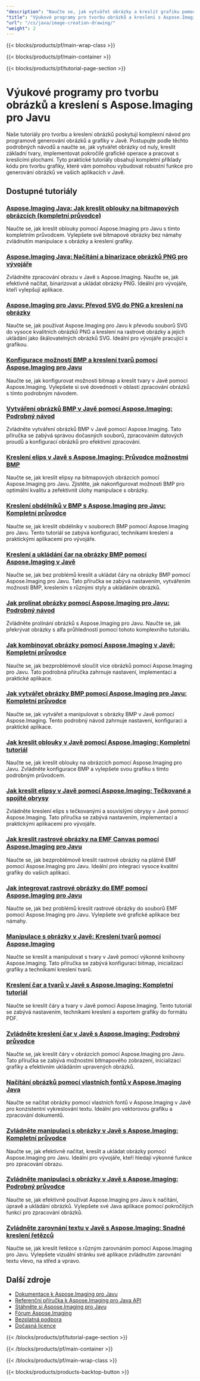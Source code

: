 ```yaml
---
"description": "Naučte se, jak vytvářet obrázky a kreslit grafiku pomocí Aspose.Imaging pro Javu s komplexními tutoriály pokrývajícími základní funkce kreslení."
"title": "Výukové programy pro tvorbu obrázků a kreslení s Aspose.Imaging pro Javu"
"url": "/cs/java/image-creation-drawing/"
"weight": 2
---
```


{{< blocks/products/pf/main-wrap-class >}}

{{< blocks/products/pf/main-container >}}

{{< blocks/products/pf/tutorial-page-section >}}
# Výukové programy pro tvorbu obrázků a kreslení s Aspose.Imaging pro Javu

Naše tutoriály pro tvorbu a kreslení obrázků poskytují komplexní návod pro programově generování obrázků a grafiky v Javě. Postupujte podle těchto podrobných návodů a naučte se, jak vytvářet obrázky od nuly, kreslit základní tvary, implementovat pokročilé grafické operace a pracovat s kreslicími plochami. Tyto praktické tutoriály obsahují kompletní příklady kódu pro tvorbu grafiky, které vám pomohou vybudovat robustní funkce pro generování obrázků ve vašich aplikacích v Javě.

## Dostupné tutoriály

### [Aspose.Imaging Java: Jak kreslit oblouky na bitmapových obrázcích (kompletní průvodce)](./drawing-arcs-aspose-imaging-java-guide/)
Naučte se, jak kreslit oblouky pomocí Aspose.Imaging pro Javu s tímto kompletním průvodcem. Vylepšete své bitmapové obrázky bez námahy zvládnutím manipulace s obrázky a kreslení grafiky.

### [Aspose.Imaging Java: Načítání a binarizace obrázků PNG pro vývojáře](./master-image-processing-aspose-imaging-java/)
Zvládněte zpracování obrazu v Javě s Aspose.Imaging. Naučte se, jak efektivně načítat, binarizovat a ukládat obrázky PNG. Ideální pro vývojáře, kteří vylepšují aplikace.

### [Aspose.Imaging pro Javu: Převod SVG do PNG a kreslení na obrázky](./aspose-imaging-svg-to-png-java-draw-images/)
Naučte se, jak používat Aspose.Imaging pro Javu k převodu souborů SVG do vysoce kvalitních obrázků PNG a kreslení na rastrové obrázky a jejich ukládání jako škálovatelných obrázků SVG. Ideální pro vývojáře pracující s grafikou.

### [Konfigurace možností BMP a kreslení tvarů pomocí Aspose.Imaging pro Javu](./mastering-aspose-imaging-java-bmp-options-drawing-shapes/)
Naučte se, jak konfigurovat možnosti bitmap a kreslit tvary v Javě pomocí Aspose.Imaging. Vylepšete si své dovednosti v oblasti zpracování obrázků s tímto podrobným návodem.

### [Vytváření obrázků BMP v Javě pomocí Aspose.Imaging: Podrobný návod](./create-bmp-images-java-aspose-imaging-guide/)
Zvládněte vytváření obrázků BMP v Javě pomocí Aspose.Imaging. Tato příručka se zabývá správou dočasných souborů, zpracováním datových proudů a konfigurací obrázků pro efektivní zpracování.

### [Kreslení elips v Javě s Aspose.Imaging: Průvodce možnostmi BMP](./draw-ellipses-java-aspose-imaging-bmp-options/)
Naučte se, jak kreslit elipsy na bitmapových obrázcích pomocí Aspose.Imaging pro Javu. Zjistěte, jak nakonfigurovat možnosti BMP pro optimální kvalitu a zefektivnit úlohy manipulace s obrázky.

### [Kreslení obdélníků v BMP s Aspose.Imaging pro Javu: Kompletní průvodce](./draw-rectangles-bmp-aspose-imaging-java/)
Naučte se, jak kreslit obdélníky v souborech BMP pomocí Aspose.Imaging pro Javu. Tento tutoriál se zabývá konfigurací, technikami kreslení a praktickými aplikacemi pro vývojáře.

### [Kreslení a ukládání čar na obrázky BMP pomocí Aspose.Imaging v Javě](./aspose-imaging-java-draw-lines-bmp-images/)
Naučte se, jak bez problémů kreslit a ukládat čáry na obrázky BMP pomocí Aspose.Imaging pro Javu. Tato příručka se zabývá nastavením, vytvářením možností BMP, kreslením s různými styly a ukládáním obrázků.

### [Jak prolínat obrázky pomocí Aspose.Imaging pro Javu: Podrobný návod](./blend-images-aspose-imaging-java-tutorial/)
Zvládněte prolínání obrázků s Aspose.Imaging pro Javu. Naučte se, jak překrývat obrázky s alfa průhledností pomocí tohoto komplexního tutoriálu.

### [Jak kombinovat obrázky pomocí Aspose.Imaging v Javě: Kompletní průvodce](./combine-images-aspose-imaging-java-tutorial/)
Naučte se, jak bezproblémově sloučit více obrázků pomocí Aspose.Imaging pro Javu. Tato podrobná příručka zahrnuje nastavení, implementaci a praktické aplikace.

### [Jak vytvářet obrázky BMP pomocí Aspose.Imaging pro Javu: Kompletní průvodce](./create-bmp-images-aspose-imaging-java/)
Naučte se, jak vytvářet a manipulovat s obrázky BMP v Javě pomocí Aspose.Imaging. Tento podrobný návod zahrnuje nastavení, konfiguraci a praktické aplikace.

### [Jak kreslit oblouky v Javě pomocí Aspose.Imaging: Kompletní tutoriál](./draw-arcs-java-aspose-imaging-tutorial/)
Naučte se, jak kreslit oblouky na obrázcích pomocí Aspose.Imaging pro Javu. Zvládněte konfigurace BMP a vylepšete svou grafiku s tímto podrobným průvodcem.

### [Jak kreslit elipsy v Javě pomocí Aspose.Imaging: Tečkované a spojité obrysy](./aspose-imaging-java-draw-ellipses/)
Zvládněte kreslení elips s tečkovanými a souvislými obrysy v Javě pomocí Aspose.Imaging. Tato příručka se zabývá nastavením, implementací a praktickými aplikacemi pro vývojáře.

### [Jak kreslit rastrové obrázky na EMF Canvas pomocí Aspose.Imaging pro Javu](./load-draw-raster-images-emf-canvas-aspose-imaging-java/)
Naučte se, jak bezproblémově kreslit rastrové obrázky na plátně EMF pomocí Aspose.Imaging pro Javu. Ideální pro integraci vysoce kvalitní grafiky do vašich aplikací.

### [Jak integrovat rastrové obrázky do EMF pomocí Aspose.Imaging pro Javu](./draw-raster-images-into-emf-aspose-imaging-java/)
Naučte se, jak bez problémů kreslit rastrové obrázky do souborů EMF pomocí Aspose.Imaging pro Javu. Vylepšete své grafické aplikace bez námahy.

### [Manipulace s obrázky v Javě: Kreslení tvarů pomocí Aspose.Imaging](./java-image-manipulation-aspose-imaging-drawing-shapes/)
Naučte se kreslit a manipulovat s tvary v Javě pomocí výkonné knihovny Aspose.Imaging. Tato příručka se zabývá konfigurací bitmap, inicializací grafiky a technikami kreslení tvarů.

### [Kreslení čar a tvarů v Javě s Aspose.Imaging: Kompletní tutoriál](./java-aspose-imaging-line-shape-drawing-tutorial/)
Naučte se kreslit čáry a tvary v Javě pomocí Aspose.Imaging. Tento tutoriál se zabývá nastavením, technikami kreslení a exportem grafiky do formátu PDF.

### [Zvládněte kreslení čar v Javě s Aspose.Imaging: Podrobný průvodce](./aspose-imaging-java-draw-lines/)
Naučte se, jak kreslit čáry v obrázcích pomocí Aspose.Imaging pro Javu. Tato příručka se zabývá možnostmi bitmapového zobrazení, inicializací grafiky a efektivním ukládáním upravených obrázků.

### [Načítání obrázků pomocí vlastních fontů v Aspose.Imaging Java](./load-images-custom-fonts-aspose-imaging-java/)
Naučte se načítat obrázky pomocí vlastních fontů v Aspose.Imaging v Javě pro konzistentní vykreslování textu. Ideální pro vektorovou grafiku a zpracování dokumentů.

### [Zvládněte manipulaci s obrázky v Javě s Aspose.Imaging: Kompletní průvodce](./master-image-manipulation-aspose-imaging-java/)
Naučte se, jak efektivně načítat, kreslit a ukládat obrázky pomocí Aspose.Imaging pro Javu. Ideální pro vývojáře, kteří hledají výkonné funkce pro zpracování obrazu.

### [Zvládněte manipulaci s obrázky v Javě s Aspose.Imaging: Podrobný průvodce](./java-image-manipulation-aspose-imaging-guide/)
Naučte se, jak efektivně používat Aspose.Imaging pro Javu k načítání, úpravě a ukládání obrázků. Vylepšete své Java aplikace pomocí pokročilých funkcí pro zpracování obrázků.

### [Zvládněte zarovnání textu v Javě s Aspose.Imaging: Snadné kreslení řetězců](./draw-strings-java-aspose-imaging/)
Naučte se, jak kreslit řetězce s různým zarovnáním pomocí Aspose.Imaging pro Javu. Vylepšete vizuální stránku své aplikace zvládnutím zarovnání textu vlevo, na střed a vpravo.

## Další zdroje

- [Dokumentace k Aspose.Imaging pro Javu](https://docs.aspose.com/imaging/java/)
- [Referenční příručka k Aspose.Imaging pro Java API](https://reference.aspose.com/imaging/java/)
- [Stáhněte si Aspose.Imaging pro Javu](https://releases.aspose.com/imaging/java/)
- [Fórum Aspose.Imaging](https://forum.aspose.com/c/imaging)
- [Bezplatná podpora](https://forum.aspose.com/)
- [Dočasná licence](https://purchase.aspose.com/temporary-license/)

{{< /blocks/products/pf/tutorial-page-section >}}

{{< /blocks/products/pf/main-container >}}

{{< /blocks/products/pf/main-wrap-class >}}

{{< blocks/products/products-backtop-button >}}